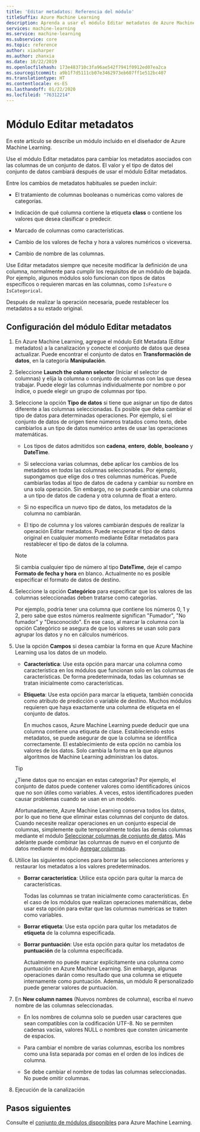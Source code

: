 ```yaml
---
title: 'Editar metadatos: Referencia del módulo'
titleSuffix: Azure Machine Learning
description: Aprenda a usar el módulo Editar metadatos de Azure Machine Learning para cambiar los metadatos que están asociados con las columnas de un conjunto de datos.
services: machine-learning
ms.service: machine-learning
ms.subservice: core
ms.topic: reference
author: xiaoharper
ms.author: zhanxia
ms.date: 10/22/2019
ms.openlocfilehash: 173e483710c3fa96ae542f7941f0912ed07ea2ca
ms.sourcegitcommit: a9b1f7d5111cb07e3462973eb607ff1e512bc407
ms.translationtype: HT
ms.contentlocale: es-ES
ms.lasthandoff: 01/22/2020
ms.locfileid: "76312214"
---
```

# <a name="edit-metadata-module"></a>Módulo Editar metadatos

En este artículo se describe un módulo incluido en el diseñador de Azure Machine Learning.

Use el módulo Editar metadatos para cambiar los metadatos asociados con las columnas de un conjunto de datos. El valor y el tipo de datos del conjunto de datos cambiará después de usar el módulo Editar metadatos.

Entre los cambios de metadatos habituales se pueden incluir:
  
+ El tratamiento de columnas booleanas o numéricas como valores de categorías.
  
+ Indicación de qué columna contiene la etiqueta **class** o contiene los valores que desea clasificar o predecir.
  
+ Marcado de columnas como características.
  
+ Cambio de los valores de fecha y hora a valores numéricos o viceversa.
  
+ Cambio de nombre de las columnas.
  
 Use Editar metadatos siempre que necesite modificar la definición de una columna, normalmente para cumplir los requisitos de un módulo de bajada. Por ejemplo, algunos módulos solo funcionan con tipos de datos específicos o requieren marcas en las columnas, como `IsFeature` o `IsCategorical`.  
  
 Después de realizar la operación necesaria, puede restablecer los metadatos a su estado original.
  
## <a name="configure-edit-metadata"></a>Configuración del módulo Editar metadatos
  
1. En Azure Machine Learning, agregue el módulo Edit Metadata (Editar metadatos) a la canalización y conecte el conjunto de datos que desea actualizar. Puede encontrar el conjunto de datos en **Transformación de datos**, en la categoría **Manipulación**.
  
1. Seleccione **Launch the column selector** (Iniciar el selector de columnas) y elija la columna o conjunto de columnas con las que desea trabajar. Puede elegir las columnas individualmente por nombre o por índice, o puede elegir un grupo de columnas por tipo.  
  
1. Seleccione la opción **Tipo de datos** si tiene que asignar un tipo de datos diferente a las columnas seleccionadas. Es posible que deba cambiar el tipo de datos para determinadas operaciones. Por ejemplo, si el conjunto de datos de origen tiene números tratados como texto, debe cambiarlos a un tipo de datos numérico antes de usar las operaciones matemáticas.

    + Los tipos de datos admitidos son **cadena**, **entero**, **doble**, **booleano** y **DateTime**.

    + Si selecciona varias columnas, debe aplicar los cambios de los metadatos en *todas* las columnas seleccionadas. Por ejemplo, supongamos que elige dos o tres columnas numéricas. Puede cambiarlas todas al tipo de datos de cadena y cambiar su nombre en una sola operación. Sin embargo, no se puede cambiar una columna a un tipo de datos de cadena y otra columna de float a entero.
  
    + Si no especifica un nuevo tipo de datos, los metadatos de la columna no cambiarán.

    + El tipo de columna y los valores cambiarán después de realizar la operación Editar metadatos. Puede recuperar el tipo de datos original en cualquier momento mediante Editar metadatos para restablecer el tipo de datos de la columna.  

    > [!NOTE]
    > Si cambia cualquier tipo de número al tipo **DateTime**, deje el campo **Formato de fecha y hora** en blanco. Actualmente no es posible especificar el formato de datos de destino.  

1. Seleccione la opción **Categórico** para especificar que los valores de las columnas seleccionadas deben tratarse como categorías.

    Por ejemplo, podría tener una columna que contiene los números 0, 1 y 2, pero sabe que estos números realmente significan "Fumador", "No fumador" y "Desconocido". En ese caso, al marcar la columna con la opción Categórico se asegura de que los valores se usan solo para agrupar los datos y no en cálculos numéricos.
  
1. Use la opción **Campos** si desea cambiar la forma en que Azure Machine Learning usa los datos de un modelo.

    + **Característica**: Use esta opción para marcar una columna como característica en los módulos que funcionan solo en las columnas de características. De forma predeterminada, todas las columnas se tratan inicialmente como características.  
  
    + **Etiqueta**: Use esta opción para marcar la etiqueta, también conocida como atributo de predicción o variable de destino. Muchos módulos requieren que haya exactamente una columna de etiqueta en el conjunto de datos.

        En muchos casos, Azure Machine Learning puede deducir que una columna contiene una etiqueta de clase. Estableciendo estos metadatos, se puede asegurar de que la columna se identifica correctamente. El establecimiento de esta opción no cambia los valores de los datos. Solo cambia la forma en la que algunos algoritmos de Machine Learning administran los datos.
  
    > [!TIP]
    > ¿Tiene datos que no encajan en estas categorías? Por ejemplo, el conjunto de datos puede contener valores como identificadores únicos que no son útiles como variables. A veces, estos identificadores pueden causar problemas cuando se usan en un modelo.
    >
    > Afortunadamente, Azure Machine Learning conserva todos los datos, por lo que no tiene que eliminar estas columnas del conjunto de datos. Cuando necesite realizar operaciones en un conjunto especial de columnas, simplemente quite temporalmente todas las demás columnas mediante el módulo [Seleccionar columnas de conjunto de datos](select-columns-in-dataset.md). Más adelante puede combinar las columnas de nuevo en el conjunto de datos mediante el módulo [Agregar columnas](add-columns.md).  
  
1. Utilice las siguientes opciones para borrar las selecciones anteriores y restaurar los metadatos a los valores predeterminados.  
  
    + **Borrar característica**: Utilice esta opción para quitar la marca de características.  
  
         Todas las columnas se tratan inicialmente como características. En el caso de los módulos que realizan operaciones matemáticas, debe usar esta opción para evitar que las columnas numéricas se traten como variables.
  
    + **Borrar etiqueta**: Use esta opción para quitar los metadatos de **etiqueta** de la columna especificada.  
  
    + **Borrar puntuación**: Use esta opción para quitar los metadatos de **puntuación** de la columna especificada.  
  
         Actualmente no puede marcar explícitamente una columna como puntuación en Azure Machine Learning. Sin embargo, algunas operaciones darán como resultado que una columna se etiquete internamente como puntuación. Además, un módulo R personalizado puede generar valores de puntuación.

1. En **New column names** (Nuevos nombres de columna), escriba el nuevo nombre de las columnas seleccionadas.  
  
    + En los nombres de columna solo se pueden usar caracteres que sean compatibles con la codificación UTF-8. No se permiten cadenas vacías, valores NULL o nombres que consten únicamente de espacios.  
  
    + Para cambiar el nombre de varias columnas, escriba los nombres como una lista separada por comas en el orden de los índices de columna.  
  
    + Se debe cambiar el nombre de todas las columnas seleccionadas. No puede omitir columnas.  
  
1. Ejecución de la canalización  

## <a name="next-steps"></a>Pasos siguientes

Consulte el [conjunto de módulos disponibles](module-reference.md) para Azure Machine Learning.
